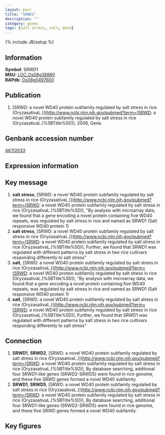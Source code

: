 ```yaml
---
layout: post
title: "SRWD1"
description: ""
category: genes
tags: [salt stress, salt, Gene]
---
```

{% include JB/setup %}

## Information
__Symbol__: SRWD1  
__MSU__: [LOC_Os08g38880](http://rice.plantbiology.msu.edu/cgi-bin/ORF_infopage.cgi?orf=LOC_Os08g38880)  
__RAPdb__: [Os08g0497600](http://rapdb.dna.affrc.go.jp/viewer/gbrowse_details/irgsp1?name=Os08g0497600)  

## Publication
1. [SRWD: a novel WD40 protein subfamily regulated by salt stress in rice (OryzasativaL.)](http://www.ncbi.nlm.nih.gov/pubmed?term=(SRWD: a novel WD40 protein subfamily regulated by salt stress in rice (OryzasativaL.)%5BTitle%5D)), 2008, Gene.

## Genbank accession number
[AK112033](http://www.ncbi.nlm.nih.gov/nuccore/AK112033)

## Expression information

## Key message
1. __salt stress__, [SRWD: a novel WD40 protein subfamily regulated by salt stress in rice (OryzasativaL.)](http://www.ncbi.nlm.nih.gov/pubmed?term=(SRWD: a novel WD40 protein subfamily regulated by salt stress in rice (OryzasativaL.)%5BTitle%5D)), "By analysis with microarray data, we found that a gene encoding a novel protein containing five WD40 repeats, was regulated by salt stress in rice and named as SRWD1 (Salt responsive WD40 protein 1)
2. __salt stress__, [SRWD: a novel WD40 protein subfamily regulated by salt stress in rice (OryzasativaL.)](http://www.ncbi.nlm.nih.gov/pubmed?term=(SRWD: a novel WD40 protein subfamily regulated by salt stress in rice (OryzasativaL.)%5BTitle%5D)),  Further, we found that SRWD1 was regulated with different patterns by salt stress in two rice cultivars responding differently to salt stress"
3. __salt__, [SRWD: a novel WD40 protein subfamily regulated by salt stress in rice (OryzasativaL.)](http://www.ncbi.nlm.nih.gov/pubmed?term=(SRWD: a novel WD40 protein subfamily regulated by salt stress in rice (OryzasativaL.)%5BTitle%5D)), "By analysis with microarray data, we found that a gene encoding a novel protein containing five WD40 repeats, was regulated by salt stress in rice and named as SRWD1 (Salt responsive WD40 protein 1)
4. __salt__, [SRWD: a novel WD40 protein subfamily regulated by salt stress in rice (OryzasativaL.)](http://www.ncbi.nlm.nih.gov/pubmed?term=(SRWD: a novel WD40 protein subfamily regulated by salt stress in rice (OryzasativaL.)%5BTitle%5D)),  Further, we found that SRWD1 was regulated with different patterns by salt stress in two rice cultivars responding differently to salt stress"

## Connection
1. __SRWD1__, __SRWD2__, [SRWD: a novel WD40 protein subfamily regulated by salt stress in rice (OryzasativaL.)](http://www.ncbi.nlm.nih.gov/pubmed?term=(SRWD: a novel WD40 protein subfamily regulated by salt stress in rice (OryzasativaL.)%5BTitle%5D)),  By database searching, additional four SRWD1-like genes (SRWD2-SRWD5) were found in rice genome, and these five SRWD genes formed a novel WD40 subfamily
2. __SRWD1__, __SRWD5__, [SRWD: a novel WD40 protein subfamily regulated by salt stress in rice (OryzasativaL.)](http://www.ncbi.nlm.nih.gov/pubmed?term=(SRWD: a novel WD40 protein subfamily regulated by salt stress in rice (OryzasativaL.)%5BTitle%5D)),  By database searching, additional four SRWD1-like genes (SRWD2-SRWD5) were found in rice genome, and these five SRWD genes formed a novel WD40 subfamily

## Key figures


